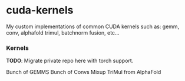 # cuda-kernels
My custom implementations of common CUDA kernels such as: gemm, conv, alphafold trimul, batchnorm fusion, etc...

### Kernels
**TODO**: Migrate private repo here with torch support.

Bunch of GEMMS
Bunch of Convs
Mixup
TriMul from AlphaFold
